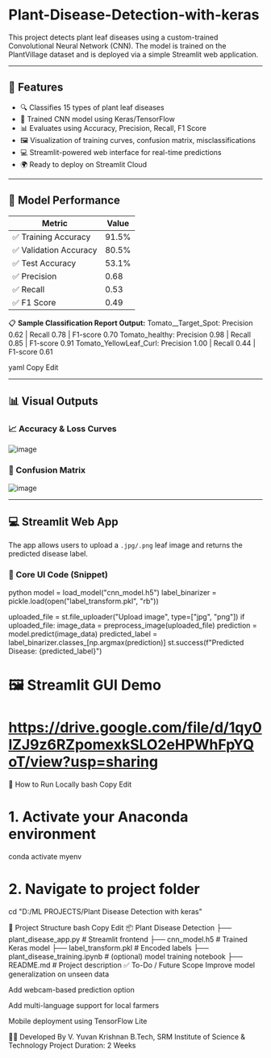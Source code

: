 # Plant-Disease-Detection-with-keras

This project detects plant leaf diseases using a custom-trained Convolutional Neural Network (CNN). The model is trained on the PlantVillage dataset and is deployed via a simple Streamlit web application.

---

## 📌 Features

- 🔍 Classifies 15 types of plant leaf diseases
- 🧠 Trained CNN model using Keras/TensorFlow
- 📊 Evaluates using Accuracy, Precision, Recall, F1 Score
- 🖼️ Visualization of training curves, confusion matrix, misclassifications
- 💻 Streamlit-powered web interface for real-time predictions
- 🌍 Ready to deploy on Streamlit Cloud

---

## 🧠 Model Performance

| Metric        | Value   |
|---------------|---------|
| ✅ Training Accuracy  | 91.5%  |
| ✅ Validation Accuracy | 80.5%  |
| ✅ Test Accuracy       | 53.1%  |
| ✅ Precision           | 0.68   |
| ✅ Recall              | 0.53   |
| ✅ F1 Score            | 0.49   |

📋 **Sample Classification Report Output:**
Tomato__Target_Spot: Precision 0.62 | Recall 0.78 | F1-score 0.70
Tomato_healthy: Precision 0.98 | Recall 0.85 | F1-score 0.91
Tomato_YellowLeaf_Curl: Precision 1.00 | Recall 0.44 | F1-score 0.61

yaml
Copy
Edit

---

## 📊 Visual Outputs

### 📈 Accuracy & Loss Curves

![image](https://github.com/user-attachments/assets/1649a1b5-cf5f-4370-ae32-11ff03ccd643)

### 🔲 Confusion Matrix

![image](https://github.com/user-attachments/assets/a4bc44fe-9915-492b-bab5-387458209fd4)

---

## 💻 Streamlit Web App

The app allows users to upload a `.jpg/.png` leaf image and returns the predicted disease label.

### 🔧 Core UI Code (Snippet)
 python
model = load_model("cnn_model.h5")
label_binarizer = pickle.load(open("label_transform.pkl", "rb"))

uploaded_file = st.file_uploader("Upload image", type=["jpg", "png"])
if uploaded_file:
    image_data = preprocess_image(uploaded_file)
    prediction = model.predict(image_data)
    predicted_label = label_binarizer.classes_[np.argmax(prediction)]
    st.success(f"Predicted Disease: {predicted_label}")
    
# 🖼️ Streamlit GUI Demo

# https://drive.google.com/file/d/1qy0lZJ9z6RZpomexkSLO2eHPWhFpYQoT/view?usp=sharing

🚀 How to Run Locally
bash
Copy
Edit
# 1. Activate your Anaconda environment
conda activate myenv

# 2. Navigate to project folder
cd "D:/ML PROJECTS/Plant Disease Detection with keras"


📁 Project Structure
bash
Copy
Edit
📦 Plant Disease Detection
├── plant_disease_app.py        # Streamlit frontend
├── cnn_model.h5
               # Trained Keras model
├── label_transform.pkl         # Encoded labels
├── plant_disease_training.ipynb  # (optional) model training notebook
├── README.md                   # Project description
✅ To-Do / Future Scope
 Improve model generalization on unseen data

 Add webcam-based prediction option

 Add multi-language support for local farmers

 Mobile deployment using TensorFlow Lite

👨‍💻 Developed By
V. Yuvan Krishnan
B.Tech, SRM Institute of Science & Technology
Project Duration: 2 Weeks
